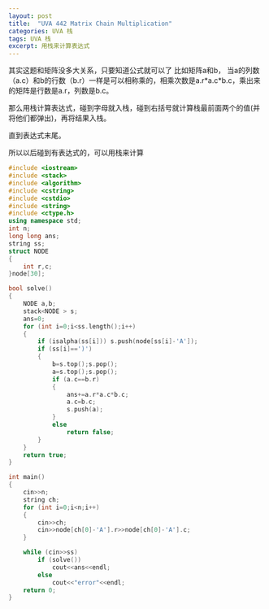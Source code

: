 ```yaml
---
layout: post
title:  "UVA 442 Matrix Chain Multiplication"
categories: UVA 栈
tags: UVA 栈
excerpt: 用栈来计算表达式
---
```


其实这题和矩阵没多大关系，只要知道公式就可以了
比如矩阵a和b， 当a的列数（a.c）和b的行数（b.r）一样是可以相称乘的，相乘次数是a.r\*a.c\*b.c，乘出来的矩阵是行数是a.r，列数是b.c。

那么用栈计算表达式，碰到字母就入栈，碰到右括号就计算栈最前面两个的值(并将他们都弹出)，再将结果入栈。

直到表达式末尾。

所以以后碰到有表达式的，可以用栈来计算

```c++
#include <iostream>
#include <stack>
#include <algorithm>
#include <cstring>
#include <cstdio>
#include <string>
#include <ctype.h>
using namespace std;
int n;
long long ans;
string ss;
struct NODE
{
    int r,c;
}node[30];

bool solve()
{
    NODE a,b;
    stack<NODE > s;
    ans=0;
    for (int i=0;i<ss.length();i++)
    {
        if (isalpha(ss[i])) s.push(node[ss[i]-'A']);
        if (ss[i]==')')
        {
            b=s.top();s.pop();
            a=s.top();s.pop();
            if (a.c==b.r)
            {
                ans+=a.r*a.c*b.c;
                a.c=b.c;
                s.push(a);
            }
            else
                return false;
        }
    }
    return true;
}

int main()
{
    cin>>n;
    string ch;
    for (int i=0;i<n;i++)
    {
        cin>>ch;
        cin>>node[ch[0]-'A'].r>>node[ch[0]-'A'].c;
    }

    while (cin>>ss)
        if (solve())
            cout<<ans<<endl;
        else
            cout<<"error"<<endl;
    return 0;
}

```
